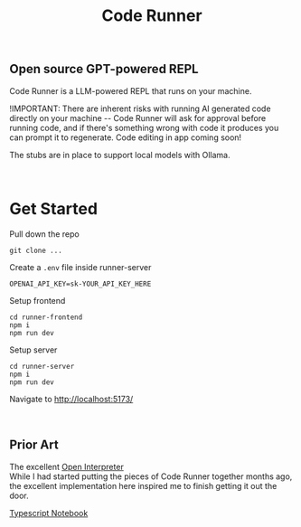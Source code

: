 <h1 align="center">Code Runner</h1>

<br>
<h2>Open source GPT-powered REPL</h2>

Code Runner is a LLM-powered REPL that runs on your machine.

!IMPORTANT: There are inherent risks with running AI generated code directly on
your machine -- Code Runner will ask for approval before running code, and if
there's something wrong with code it produces you can prompt it to regenerate.
Code editing in app coming soon!

The stubs are in place to support local models with Ollama.

<br>

# Get Started

Pull down the repo

```shell
git clone ...
```

Create a `.env` file inside runner-server

```
OPENAI_API_KEY=sk-YOUR_API_KEY_HERE
```

Setup frontend

```
cd runner-frontend
npm i
npm run dev
```

Setup server

```
cd runner-server
npm i
npm run dev
```

Navigate to [http://localhost:5173/](http://localhost:5173/)

<br>

## Prior Art

The excellent
[Open Interpreter](https://raw.githubusercontent.com/KillianLucas/open-interpreter)
<br> While I had started putting the pieces of Code Runner together months ago,
the excellent implementation here inspired me to finish getting it out the door.

[Typescript Notebook](https://github.com/DonJayamanne/typescript-notebook)
